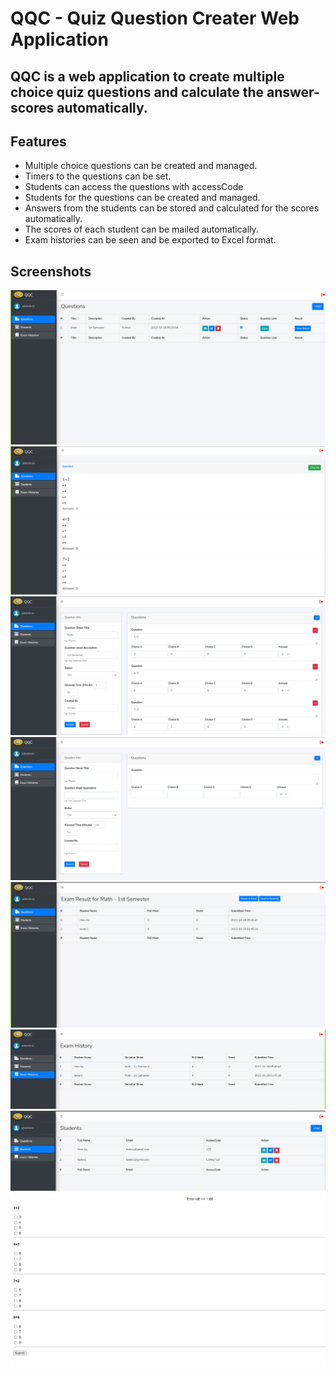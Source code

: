 # QQC - Quiz Question Creater Web Application
## QQC is a web application to create multiple choice quiz questions and calculate the answer-scores automatically.
## Features
- Multiple choice questions can be created and managed.
- Timers to the questions can be set.
- Students can access the questions with accessCode
- Students for the questions can be created and managed.
- Answers from the students can be stored and calculated for the scores automatically.
- The scores of each student can be mailed automatically.
- Exam histories can be seen and be exported to Excel format.

## Screenshots
![image](https://github.com/hninnuhtet/qqc/blob/main/screenshots/1.PNG)
![image](https://github.com/hninnuhtet/qqc/blob/main/screenshots/2.PNG)
![image](https://github.com/hninnuhtet/qqc/blob/main/screenshots/3.PNG)
![image](https://github.com/hninnuhtet/qqc/blob/main/screenshots/4.PNG)
![image](https://github.com/hninnuhtet/qqc/blob/main/screenshots/5.PNG)
![image](https://github.com/hninnuhtet/qqc/blob/main/screenshots/6.PNG)
![image](https://github.com/hninnuhtet/qqc/blob/main/screenshots/7.PNG)
![image](https://github.com/hninnuhtet/qqc/blob/main/screenshots/8.PNG)
